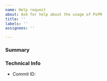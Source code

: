 ```yaml
---
name: Help request
about: Ask for help about the usage of PsPM
title: ''
labels: ''
assignees: ''

---
```


### Summary

### Technical Info
* Commit ID:

